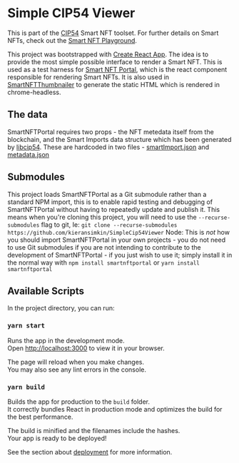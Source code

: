 # Simple CIP54 Viewer

This is part of the [CIP54](https://cips.cardano.org/cips/cip54) Smart NFT toolset. For further details on Smart NFTs, check out the [Smart NFT Playground](https://nft-playground.dev/).

This project was bootstrapped with [Create React App](https://github.com/facebook/create-react-app). The idea is to provide the most simple possible interface to render a Smart NFT.
This is used as a test harness for [Smart NFT Portal](https://github.com/kieransimkin/SmartNFTPortal), which is the react component responsible for rendering Smart NFTs. It is also used in [SmartNFTThumbnailer](https://github.com/kieransimkin/SmartNFTThumbnailer) to generate the static HTML which is rendered in chrome-headless. 

## The data

SmartNFTPortal requires two props - the NFT metedata itself from the blockchain, and the Smart Imports data structure which has been generated by [libcip54](https://github.com/kieransimkin/libcip54). These are hardcoded in two files - [smartImport.json](src/smartImport.json) and [metadata.json](src/metadata.json)

## Submodules

This project loads SmartNFTPortal as a Git submodule rather than a standard NPM import, this is to enable rapid testing and debugging of SmartNFTPortal without having to repeatedly update and publish it. 
This means when you're cloning this project, you will need to use the `--recurse-submodules` flag to git, Ie: `git clone --recurse-submodules https://github.com/kieransimkin/SimpleCip54Viewer`
Node: This is *not* how you should import SmartNFTPortal in your own projects - you do not need to use Git submodules if you are not intending to contribute to the development of SmartNFTPortal - if you just wish to use it; simply install it in the normal way with `npm install smartnftportal` or `yarn install smartnftportal`

## Available Scripts

In the project directory, you can run:

### `yarn start`

Runs the app in the development mode.\
Open [http://localhost:3000](http://localhost:3000) to view it in your browser.

The page will reload when you make changes.\
You may also see any lint errors in the console.

### `yarn build`

Builds the app for production to the `build` folder.\
It correctly bundles React in production mode and optimizes the build for the best performance.

The build is minified and the filenames include the hashes.\
Your app is ready to be deployed!

See the section about [deployment](https://facebook.github.io/create-react-app/docs/deployment) for more information.
